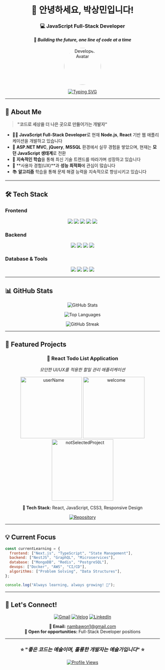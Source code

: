 <!-- Header Section with Animation -->
<div align="center">
  
# 👋 안녕하세요, **박상민**입니다!

### 💻 JavaScript Full-Stack Developer

#### 🚀 _Building the future, one line of code at a time_

<img src="https://user-images.githubusercontent.com/81800956/183647780-5ff1c3b3-6e14-4fc8-bd71-43c27d61ac99.png" height="120" alt="Developer Avatar" style="border-radius: 50%;">

[![Typing SVG](https://readme-typing-svg.herokuapp.com?font=Fira+Code&size=22&duration=3000&pause=1000&color=36BCF7FF&center=true&vCenter=true&width=600&lines=Full-Stack+JavaScript+Developer;Node.js+%26+React+Specialist;Always+Learning+New+Technologies)](https://git.io/typing-svg)

</div>

---

## 🎯 **About Me**

> **"코드로 세상을 더 나은 곳으로 만들어가는 개발자"**

- 🧑‍💻 **JavaScript Full-Stack Developer**로 현재 **Node.js**, **React** 기반 웹 애플리케이션을 개발하고 있습니다
- 🏢 **ASP.NET MVC**, **jQuery**, **MSSQL** 환경에서 실무 경험을 쌓았으며, 현재는 **모던 JavaScript 생태계**로 전환
- 🌱 **지속적인 학습**을 통해 최신 기술 트렌드를 따라가며 성장하고 있습니다
- 🎨 **사용자 경험(UX)**과 **성능 최적화**에 관심이 많습니다
- 📚 **알고리즘** 학습을 통해 문제 해결 능력을 지속적으로 향상시키고 있습니다

---

## 🛠️ **Tech Stack**

### **Frontend**

<p align="center">
  <img src="https://img.shields.io/badge/JavaScript-F7DF1E?style=for-the-badge&logo=javascript&logoColor=black" />
  <img src="https://img.shields.io/badge/TypeScript-3178C6?style=for-the-badge&logo=typescript&logoColor=white" />
  <img src="https://img.shields.io/badge/React-61DAFB?style=for-the-badge&logo=react&logoColor=black" />
  <img src="https://img.shields.io/badge/Next.js-000000?style=for-the-badge&logo=nextdotjs&logoColor=white" />
  <img src="https://img.shields.io/badge/TailwindCSS-38B2AC?style=for-the-badge&logo=tailwind-css&logoColor=white" />
</p>

### **Backend**

<p align="center">
  <img src="https://img.shields.io/badge/Node.js-339933?style=for-the-badge&logo=nodedotjs&logoColor=white" />
  <img src="https://img.shields.io/badge/Express.js-000000?style=for-the-badge&logo=express&logoColor=white" />
  <img src="https://img.shields.io/badge/NestJS-E0234E?style=for-the-badge&logo=nestjs&logoColor=white" />
  <img src="https://img.shields.io/badge/ASP.NET%20MVC-512BD4?style=for-the-badge&logo=dotnet&logoColor=white" />
</p>

### **Database & Tools**

<p align="center">
  <img src="https://img.shields.io/badge/MongoDB-47A248?style=for-the-badge&logo=mongodb&logoColor=white" />
  <img src="https://img.shields.io/badge/MSSQL-CC2927?style=for-the-badge&logo=microsoft-sql-server&logoColor=white" />
  <img src="https://img.shields.io/badge/Git-F05032?style=for-the-badge&logo=git&logoColor=white" />
  <img src="https://img.shields.io/badge/Docker-2496ED?style=for-the-badge&logo=docker&logoColor=white" />
</p>

---

## 📊 **GitHub Stats**

<div align="center">

![GitHub Stats](https://github-readme-stats.vercel.app/api?username=gkkary3&show_icons=true&theme=tokyonight&hide_border=true&count_private=true)

![Top Languages](https://github-readme-stats.vercel.app/api/top-langs/?username=gkkary3&layout=compact&theme=tokyonight&hide_border=true&langs_count=8)

![GitHub Streak](https://github-readme-streak-stats.herokuapp.com/?user=gkkary3&theme=tokyonight&hide_border=true)

</div>

---

## 🚀 **Featured Projects**

<div align="center">

### 📱 **React Todo List Application**

_모던한 UI/UX를 적용한 할일 관리 애플리케이션_

<img src="https://github.com/user-attachments/assets/2000ad33-dc30-4797-8b45-3635dd560cd4" alt="userName" width="200"/>
<img src="https://github.com/user-attachments/assets/a92b7fe7-8bac-4db6-8d08-2a974208179f" alt="welcome" width="200"/>
<img src="https://github.com/user-attachments/assets/d385f845-5621-4b95-a13a-022eaa3e1789" alt="notSelectedProject" width="200"/>

**🔧 Tech Stack:** React, JavaScript, CSS3, Responsive Design

[![Repository](https://img.shields.io/badge/View_Repository-000000?style=for-the-badge&logo=github&logoColor=white)](https://github.com/gkkary3/react-To-do-List)

</div>

---

## 💡 **Current Focus**

```javascript
const currentLearning = {
  frontend: ["Next.js", "TypeScript", "State Management"],
  backend: ["NestJS", "GraphQL", "Microservices"],
  database: ["MongoDB", "Redis", "PostgreSQL"],
  devops: ["Docker", "AWS", "CI/CD"],
  algorithms: ["Problem Solving", "Data Structures"],
};

console.log("Always learning, always growing! 🚀");
```

---

## 🤝 **Let's Connect!**

<div align="center">

[![Gmail](https://img.shields.io/badge/Gmail-D14836?style=for-the-badge&logo=gmail&logoColor=white)](mailto:nambawon1@gmail.com)
[![Velog](https://img.shields.io/badge/Velog-20C997?style=for-the-badge&logo=velog&logoColor=white)](https://velog.io/@vekkary)
[![LinkedIn](https://img.shields.io/badge/LinkedIn-0A66C2?style=for-the-badge&logo=linkedin&logoColor=white)](https://linkedin.com/in/sangmin-park)

**📧 Email:** nambawon1@gmail.com  
**💼 Open for opportunities:** Full-Stack Developer positions

</div>

---

<div align="center">

### ⭐ "_좋은 코드는 예술이며, 훌륭한 개발자는 예술가입니다_" ⭐

[![Profile Views](https://komarev.com/ghpvc/?username=gkkary3&style=flat-square&color=blue)](https://github.com/gkkary3)

</div>
